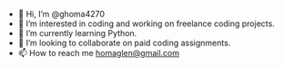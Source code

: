 - 👋 Hi, I’m @ghoma4270
- 👀 I’m interested in coding and working on freelance coding projects.
- 🌱 I’m currently learning Python.
- 💞️ I’m looking to collaborate on paid coding assignments.
- 📫 How to reach me homaglen@gmail.com

<!---
ghoma4270/ghoma4270 is a ✨ special ✨ repository because its `README.md` (this file) appears on your GitHub profile.
You can click the Preview link to take a look at your changes.
--->
